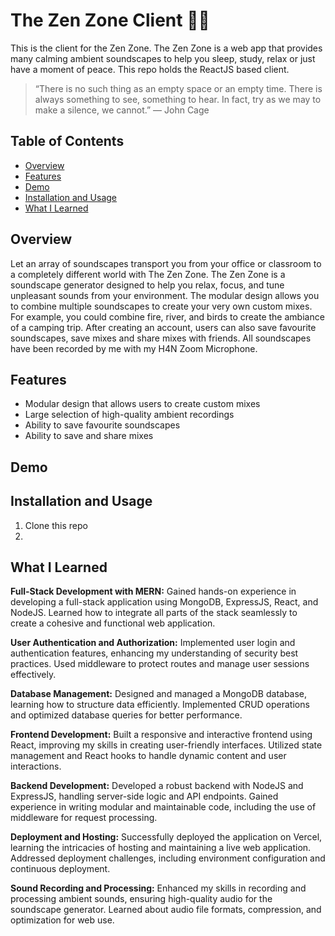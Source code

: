 # The Zen Zone Client 🧘🏻
This is the client for the Zen Zone. The Zen Zone is a web app that provides many calming ambient soundscapes to help you sleep, study, relax or just have a moment of peace. This repo holds the ReactJS based client.

>“There is no such thing as an empty space or an empty time. There is always something to see, something to hear. In fact, try as we may to make a silence, we cannot.”
>― John Cage

## Table of Contents

- [Overview](#overview)
- [Features](#features)
- [Demo](#demo)
- [Installation and Usage](#installation-and-usage)
- [What I Learned](#what-i-learned)

## Overview

Let an array of soundscapes transport you from your office or classroom to a completely different world with The Zen Zone. The Zen Zone is a soundscape generator designed to help you relax, focus, and tune unpleasant sounds from your environment. The modular design allows you to combine multiple soundscapes to create your very own custom mixes. For example, you could combine fire, river, and birds to create the ambiance of a camping trip. After creating an account, users can also save favourite soundscapes, save mixes and share mixes with friends. All soundscapes have been recorded by me with my H4N Zoom Microphone.  

## Features

- Modular design that allows users to create custom mixes
- Large selection of high-quality ambient recordings
- Ability to save favourite soundscapes
- Ability to save and share mixes

## Demo


## Installation and Usage

1. Clone this repo
2. 

## What I Learned
**Full-Stack Development with MERN:** Gained hands-on experience in developing a full-stack application using MongoDB, ExpressJS, React, and NodeJS.
Learned how to integrate all parts of the stack seamlessly to create a cohesive and functional web application.

**User Authentication and Authorization:** Implemented user login and authentication features, enhancing my understanding of security best practices.
Used middleware to protect routes and manage user sessions effectively.

**Database Management:** Designed and managed a MongoDB database, learning how to structure data efficiently.
Implemented CRUD operations and optimized database queries for better performance.

**Frontend Development:** Built a responsive and interactive frontend using React, improving my skills in creating user-friendly interfaces.
Utilized state management and React hooks to handle dynamic content and user interactions.

**Backend Development:** Developed a robust backend with NodeJS and ExpressJS, handling server-side logic and API endpoints.
Gained experience in writing modular and maintainable code, including the use of middleware for request processing.

**Deployment and Hosting:** Successfully deployed the application on Vercel, learning the intricacies of hosting and maintaining a live web application.
Addressed deployment challenges, including environment configuration and continuous deployment.

**Sound Recording and Processing:** Enhanced my skills in recording and processing ambient sounds, ensuring high-quality audio for the soundscape generator.
Learned about audio file formats, compression, and optimization for web use.
